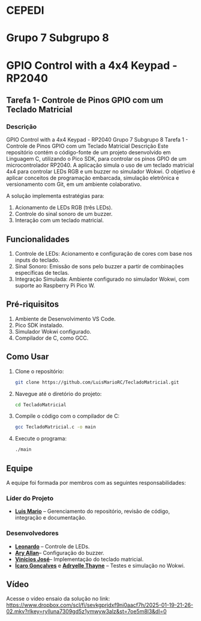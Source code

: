 # CEPEDI

# Grupo 7 Subgrupo 8

# GPIO Control with a 4x4 Keypad - RP2040

## Tarefa 1- Controle de Pinos GPIO com um Teclado Matricial

### Descrição

GPIO Control with a 4x4 Keypad - RP2040
Grupo 7 Subgrupo 8
Tarefa 1 - Controle de Pinos GPIO com um Teclado Matricial
Descrição
Este repositório contém o código-fonte de um projeto desenvolvido em Linguagem C, utilizando o Pico SDK, para controlar os pinos GPIO de um microcontrolador RP2040. A aplicação simula o uso de um teclado matricial 4x4 para controlar LEDs RGB e um buzzer no simulador Wokwi. O objetivo é aplicar conceitos de programação embarcada, simulação eletrônica e versionamento com Git, em um ambiente colaborativo.

A solução implementa estratégias para:

1. Acionamento de LEDs RGB (três LEDs).
2. Controle do sinal sonoro de um buzzer.
3. Interação com um teclado matricial.

## Funcionalidades

1. Controle de LEDs: Acionamento e configuração de cores com base nos inputs do teclado.
2. Sinal Sonoro: Emissão de sons pelo buzzer a partir de combinações específicas de teclas.
3. Integração Simulada: Ambiente configurado no simulador Wokwi, com suporte ao Raspberry Pi Pico W.

## Pré-riquisitos

1. Ambiente de Desenvolvimento VS Code.
2. Pico SDK instalado.
3. Simulador Wokwi configurado.
4. Compilador de C, como GCC.

## Como Usar

1. Clone o repositório:

    ```bash
    git clone https://github.com/LuisMarioRC/TecladoMatricial.git
    ```

2. Navegue até o diretório do projeto:

    ```bash
    cd TecladoMatricial
    ```

3. Compile o código com o compilador de C:

    ```bash
    gcc TecladoMatricial.c -o main
    ```

4. Execute o programa:

    ```bash
    ./main
    ```

## Equipe

A equipe foi formada por membros com as seguintes responsabilidades:

### Líder do Projeto

- <b><a href="https://github.com/LuisMarioRC">Luis Mario</a></b> – Gerenciamento do repositório, revisão de código, integração e documentação.

### Desenvolvedores

- <b><a href="https://github.com/LeonardoGermano">Leonardo</a></b> – Controle de LEDs.
- <b><a href="https://github.com/koda159">Ary Allan</a></b>– Configuração do buzzer.
- <b><a href="https://github.com/vinicius-bash">Vinícios José</a></b>– Implementação do teclado matricial.
- <b><a href="https://github.com/icarosg">Ícaro Gonçalves</a></b> e <b><a href="https://github.com/M00NCX"> Adryelle Thayne</a></b> – Testes e simulação no Wokwi.

## Vídeo

Acesse o vídeo ensaio da solução no link: https://www.dropbox.com/scl/fi/sevkgpridxf9ni0aacf7h/2025-01-19-21-26-02.mkv?rlkey=rylluna7309gd5z1ymwyw3alz&st=7oe5m8l3&dl=0
